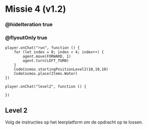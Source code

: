 # Missie 4 (v1.2)
### @hideIteration true
### @flyoutOnly true
```blocks
player.onChat("run", function () {
    for (let index = 0; index < 4; index++) {
        agent.move(FORWARD, 1)
        agent.turn(LEFT_TURN)
    }
    CodeCosmos.startingPositionLevel2(10,10,10)
    CodeCosmos.place(Items.Water)
})
```
```template
player.onChat("level2", function () {

})
```
## Level 2
Volg de instructies op het leerplatform om de opdracht op te lossen.